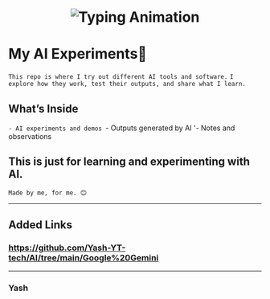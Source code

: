 
<!-- Header with Typing Animation -->
<h1 align="center">
  <img src="https://readme-typing-svg.herokuapp.com?font=Fira+Code&size=28&pause=1000&color=000000center=true&vCenter=true&width=600&lines=🚀+Yash's+AI+Experiment;Using+AI+LLM+Tools+Agents;Explore+→+Learn+→+Apply+→+Result" alt="Typing Animation" />
</h1>



# My AI Experiments🤖

`This repo is where I try out different AI tools and software.`
`I explore how they work, test their outputs, and share what I learn.` 

## What’s Inside
`- AI experiments and demos
`- Outputs generated by AI 
'- Notes and observations

This is just for learning and experimenting with AI.
---
`Made by me, for me. 😊`

---
## Added Links

### **https://github.com/Yash-YT-tech/AI/tree/main/Google%20Gemini**


---


### Yash

